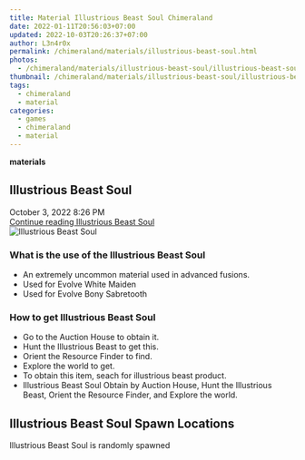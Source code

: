 ```yaml
---
title: Material Illustrious Beast Soul Chimeraland
date: 2022-01-11T20:56:03+07:00
updated: 2022-10-03T20:26:37+07:00
author: L3n4r0x
permalink: /chimeraland/materials/illustrious-beast-soul.html
photos:
  - /chimeraland/materials/illustrious-beast-soul/illustrious-beast-soul.webp
thumbnail: /chimeraland/materials/illustrious-beast-soul/illustrious-beast-soul.webp
tags:
  - chimeraland
  - material
categories:
  - games
  - chimeraland
  - material
---
```


<link
  rel="stylesheet"
  href="https://rawcdn.githack.com/dimaslanjaka/Web-Manajemen/870a349/css/bootstrap-5-3-0-alpha3-wrapper.css"
/>
<section id="bootstrap-wrapper">
  <div data-bs-theme="dark">
    <div
      class="row g-0 border rounded overflow-hidden flex-md-row mb-4 shadow-sm position-relative bg-dark text-light"
    >
      <div class="col p-4 d-flex flex-column position-static">
        <strong class="d-inline-block mb-2 text-success">materials</strong>
        <h2 class="mb-0">Illustrious Beast Soul</h2>
        <div class="mb-1 text-muted">October 3, 2022 8:26 PM</div>
        <a
          href="/chimeraland/materials/illustrious-beast-soul.html"
          class="stretched-link d-none text-primary"
          >Continue reading Illustrious Beast Soul</a
        >
      </div>
      <div class="col-auto d-none d-md-block d-lg-block">
        <img
          src="https://www.webmanajemen.com/chimeraland/materials/illustrious-beast-soul/illustrious-beast-soul.webp"
          alt="Illustrious Beast Soul"
        />
      </div>
    </div>
    <div class="row">
      <div class="col-lg-6 col-12 mb-2">
        <div class="card">
          <div class="card-body">
            <h3 class="card-title">
              What is the use of the Illustrious Beast Soul
            </h3>
            <div class="card-text">
              <ul>
                <li>
                  An extremely uncommon material used in advanced fusions.
                </li>
                <li>Used for Evolve White Maiden</li>
                <li>Used for Evolve Bony Sabretooth</li>
              </ul>
            </div>
          </div>
        </div>
      </div>
      <div class="col-lg-6 col-12 mb-2">
        <div class="card">
          <div class="card-body">
            <h3 class="card-title">How to get Illustrious Beast Soul</h3>
            <div class="card-text">
              <ul>
                <li>Go to the Auction House to obtain it.</li>
                <li>Hunt the Illustrious Beast to get this.</li>
                <li>Orient the Resource Finder to find.</li>
                <li>Explore the world to get.</li>
                <li>
                  To obtain this item, seach for illustrious beast product.
                </li>
                <li>
                  Illustrious Beast Soul Obtain by Auction House, Hunt the
                  Illustrious Beast, Orient the Resource Finder, and Explore the
                  world.
                </li>
              </ul>
            </div>
          </div>
        </div>
      </div>
      <div class="col-12 mb-2">
        <h2>Illustrious Beast Soul Spawn Locations</h2>
        <p>Illustrious Beast Soul is randomly spawned</p>
      </div>
    </div>
  </div>
</section>